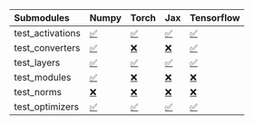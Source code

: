 | Submodules       | Numpy                                                                                                                           | Torch                                                                                                                           | Jax                                                                                                                             | Tensorflow                                                                                                                      |
|:-----------------|:--------------------------------------------------------------------------------------------------------------------------------|:--------------------------------------------------------------------------------------------------------------------------------|:--------------------------------------------------------------------------------------------------------------------------------|:--------------------------------------------------------------------------------------------------------------------------------|
| test_activations | <a href="https://github.com/unifyai/ivy/runs/7882377270?check_suite_focus=true" rel="noopener noreferrer" target="_blank">✅</a> | <a href="https://github.com/unifyai/ivy/runs/7882378020?check_suite_focus=true" rel="noopener noreferrer" target="_blank">✅</a> | <a href="https://github.com/unifyai/ivy/runs/7882378790?check_suite_focus=true" rel="noopener noreferrer" target="_blank">✅</a> | <a href="https://github.com/unifyai/ivy/runs/7882379649?check_suite_focus=true" rel="noopener noreferrer" target="_blank">✅</a> |
| test_converters  | <a href="https://github.com/unifyai/ivy/runs/7882377416?check_suite_focus=true" rel="noopener noreferrer" target="_blank">✅</a> | <a href="https://github.com/unifyai/ivy/runs/7882378122?check_suite_focus=true" rel="noopener noreferrer" target="_blank">❌</a> | <a href="https://github.com/unifyai/ivy/runs/7882378929?check_suite_focus=true" rel="noopener noreferrer" target="_blank">❌</a> | <a href="https://github.com/unifyai/ivy/runs/7882379783?check_suite_focus=true" rel="noopener noreferrer" target="_blank">✅</a> |
| test_layers      | <a href="https://github.com/unifyai/ivy/runs/7882377538?check_suite_focus=true" rel="noopener noreferrer" target="_blank">✅</a> | <a href="https://github.com/unifyai/ivy/runs/7882378252?check_suite_focus=true" rel="noopener noreferrer" target="_blank">✅</a> | <a href="https://github.com/unifyai/ivy/runs/7882379055?check_suite_focus=true" rel="noopener noreferrer" target="_blank">✅</a> | <a href="https://github.com/unifyai/ivy/runs/7882379961?check_suite_focus=true" rel="noopener noreferrer" target="_blank">✅</a> |
| test_modules     | <a href="https://github.com/unifyai/ivy/runs/7882377639?check_suite_focus=true" rel="noopener noreferrer" target="_blank">✅</a> | <a href="https://github.com/unifyai/ivy/runs/7882378392?check_suite_focus=true" rel="noopener noreferrer" target="_blank">❌</a> | <a href="https://github.com/unifyai/ivy/runs/7882379187?check_suite_focus=true" rel="noopener noreferrer" target="_blank">❌</a> | <a href="https://github.com/unifyai/ivy/runs/7882380091?check_suite_focus=true" rel="noopener noreferrer" target="_blank">❌</a> |
| test_norms       | <a href="https://github.com/unifyai/ivy/runs/7882377753?check_suite_focus=true" rel="noopener noreferrer" target="_blank">❌</a> | <a href="https://github.com/unifyai/ivy/runs/7882378513?check_suite_focus=true" rel="noopener noreferrer" target="_blank">❌</a> | <a href="https://github.com/unifyai/ivy/runs/7882379401?check_suite_focus=true" rel="noopener noreferrer" target="_blank">❌</a> | <a href="https://github.com/unifyai/ivy/runs/7882380207?check_suite_focus=true" rel="noopener noreferrer" target="_blank">❌</a> |
| test_optimizers  | <a href="https://github.com/unifyai/ivy/runs/7882377894?check_suite_focus=true" rel="noopener noreferrer" target="_blank">✅</a> | <a href="https://github.com/unifyai/ivy/runs/7882378648?check_suite_focus=true" rel="noopener noreferrer" target="_blank">✅</a> | <a href="https://github.com/unifyai/ivy/runs/7882379524?check_suite_focus=true" rel="noopener noreferrer" target="_blank">✅</a> | <a href="https://github.com/unifyai/ivy/runs/7882380337?check_suite_focus=true" rel="noopener noreferrer" target="_blank">✅</a> |